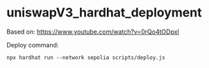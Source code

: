 # uniswapV3_hardhat_deployment

Based on:
https://www.youtube.com/watch?v=0rQo4tODpxI

Deploy command:
```shell
npx hardhat run --network sepolia scripts/deploy.js
```
